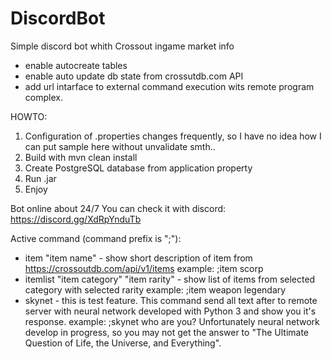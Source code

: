 # DiscordBot

Simple discord bot whith Crossout ingame market info

 - enable autocreate tables
 - enable auto update db state from crossutdb.com API
 - add url intarface to external command execution wits remote program complex.

HOWTO:

1. Configuration of .properties changes frequently, so I have no idea how I can put sample here without unvalidate smth..
2. Build with mvn clean install
3. Create PostgreSQL database from application property
4. Run .jar
5. Enjoy

Bot online about 24/7
You can check it with discord:
    https://discord.gg/XdRpYnduTb
    
Active command (command prefix is ";"):
 
 - item "item name" - show short description of item from https://crossoutdb.com/api/v1/items
     example: ;item scorp
 - itemlist "item category" "item rarity" - show list of items from selected category with selected rarity
     example: ;item weapon legendary
 - skynet - this is test feature. This command send all text after to remote server with 
    neural network developed with Python 3 and show you it's response.
    example: ;skynet who are you?
    Unfortunately neural network develop in progress, so you may not get the answer to "The Ultimate Question of Life, the Universe, and Everything".
